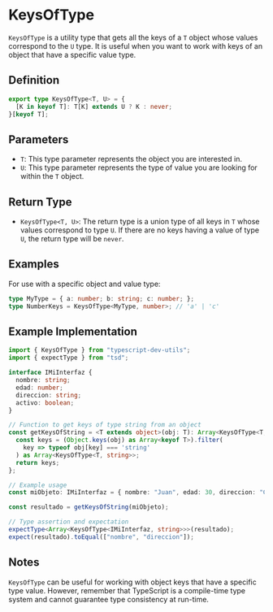 # KeysOfType
`KeysOfType` is a utility type that gets all the keys of a `T` object whose values correspond to the `U` type. It is useful when you want to work with keys of an object that have a specific value type.

## Definition
```ts
export type KeysOfType<T, U> = {
  [K in keyof T]: T[K] extends U ? K : never;
}[keyof T];
```

## Parameters
- `T`: This type parameter represents the object you are interested in.
- `U`: This type parameter represents the type of value you are looking for within the `T` object.

## Return Type
- `KeysOfType<T, U>`: The return type is a union type of all keys in `T` whose values correspond to type `U`. If there are no keys having a value of type `U`, the return type will be `never`.

## Examples
For use with a specific object and value type:
```ts
type MyType = { a: number; b: string; c: number; };
type NumberKeys = KeysOfType<MyType, number>; // 'a' | 'c'
```

## Example Implementation
```ts
import { KeysOfType } from "typescript-dev-utils";
import { expectType } from "tsd";

interface IMiInterfaz {
  nombre: string;
  edad: number;
  direccion: string;
  activo: boolean;
}

// Function to get keys of type string from an object
const getKeysOfString = <T extends object>(obj: T): Array<KeysOfType<T, string>> => {
  const keys = (Object.keys(obj) as Array<keyof T>).filter(
    key => typeof obj[key] === 'string'
  ) as Array<KeysOfType<T, string>>;
  return keys;
};

// Example usage
const miObjeto: IMiInterfaz = { nombre: "Juan", edad: 30, direccion: "Calle Falsa 123", activo: true };

const resultado = getKeysOfString(miObjeto);

// Type assertion and expectation
expectType<Array<KeysOfType<IMiInterfaz, string>>>(resultado);
expect(resultado).toEqual(["nombre", "direccion"]);
```

## Notes
`KeysOfType` can be useful for working with object keys that have a specific type value. However, remember that TypeScript is a compile-time type system and cannot guarantee type consistency at run-time.